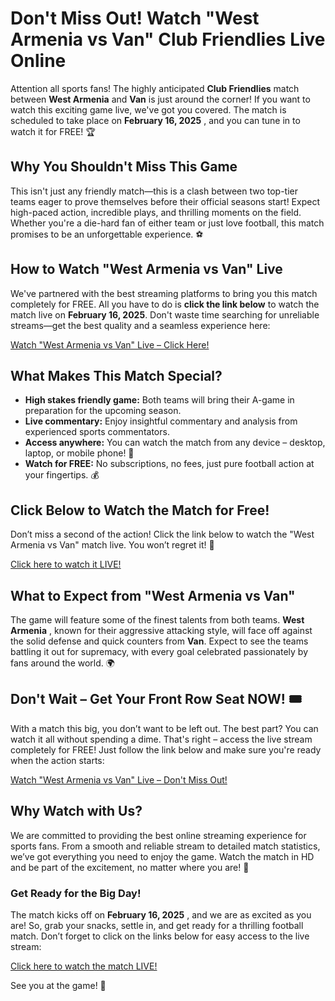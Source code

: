 # Don't Miss Out! Watch "West Armenia vs Van" Club Friendlies Live Online

Attention all sports fans! The highly anticipated **Club Friendlies** match between **West Armenia** and **Van** is just around the corner! If you want to watch this exciting game live, we've got you covered. The match is scheduled to take place on **February 16, 2025** , and you can tune in to watch it for FREE! 🏆

## Why You Shouldn't Miss This Game

This isn't just any friendly match—this is a clash between two top-tier teams eager to prove themselves before their official seasons start! Expect high-paced action, incredible plays, and thrilling moments on the field. Whether you're a die-hard fan of either team or just love football, this match promises to be an unforgettable experience. ⚽

## How to Watch "West Armenia vs Van" Live

We've partnered with the best streaming platforms to bring you this match completely for FREE. All you have to do is **click the link below** to watch the match live on **February 16, 2025**. Don't waste time searching for unreliable streams—get the best quality and a seamless experience here:

[Watch "West Armenia vs Van" Live – Click Here!](https://tinyurl.com/livestreamfreeo?st=West+Armenia+vs+Van&si=ghc)

## What Makes This Match Special?

- **High stakes friendly game:** Both teams will bring their A-game in preparation for the upcoming season.
- **Live commentary:** Enjoy insightful commentary and analysis from experienced sports commentators.
- **Access anywhere:** You can watch the match from any device – desktop, laptop, or mobile phone! 📱
- **Watch for FREE:** No subscriptions, no fees, just pure football action at your fingertips. 💰

## Click Below to Watch the Match for Free!

Don’t miss a second of the action! Click the link below to watch the "West Armenia vs Van" match live. You won’t regret it! 🎉

[Click here to watch it LIVE!](https://tinyurl.com/livestreamfreeo?st=West+Armenia+vs+Van&si=ghc)

## What to Expect from "West Armenia vs Van"

The game will feature some of the finest talents from both teams. **West Armenia** , known for their aggressive attacking style, will face off against the solid defense and quick counters from **Van**. Expect to see the teams battling it out for supremacy, with every goal celebrated passionately by fans around the world. 🌍

## Don't Wait – Get Your Front Row Seat NOW! 🎟️

With a match this big, you don’t want to be left out. The best part? You can watch it all without spending a dime. That's right – access the live stream completely for FREE! Just follow the link below and make sure you're ready when the action starts:

[Watch "West Armenia vs Van" Live – Don't Miss Out!](https://tinyurl.com/livestreamfreeo?st=West+Armenia+vs+Van&si=ghc)

## Why Watch with Us?

We are committed to providing the best online streaming experience for sports fans. From a smooth and reliable stream to detailed match statistics, we’ve got everything you need to enjoy the game. Watch the match in HD and be part of the excitement, no matter where you are! 🎥

### Get Ready for the Big Day!

The match kicks off on **February 16, 2025** , and we are as excited as you are! So, grab your snacks, settle in, and get ready for a thrilling football match. Don’t forget to click on the links below for easy access to the live stream:

[Click here to watch the match LIVE!](https://tinyurl.com/livestreamfreeo?st=West+Armenia+vs+Van&si=ghc)

See you at the game! 🏅

